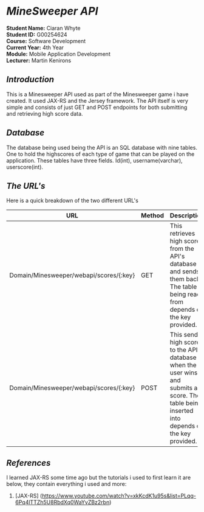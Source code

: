 # **_MineSweeper API_** 

**Student Name:** Ciaran Whyte </br>
**Student ID:** G00254624 </br>
**Course:** Software Development </br>
**Current Year:** 4th Year </br>
**Module:** Mobile Application Development </br>
**Lecturer:** Martin Kenirons </br>

## **_Introduction_**
This is a Minesweeper API used as part of the Minesweeper game i have created. It used JAX-RS and the Jersey framework. The API itself is
very simple and consists of just GET and POST endpoints for both submitting and retrieving high score data. 

## **_Database_**
The database being used being the API is an SQL database with nine tables. One to hold the highscores of each type of game that can be
played on the application. These tables have three fields. Id(int), username(varchar), userscore(int).

## **_The URL's_**
Here is a quick breakdown of the two different URL's

URL| Method | Description
----- | ------ | -------------
Domain/Minesweeper/webapi/scores/{:key} | GET | This retrieves high scores from the API's database and sends them back. The table being read from depends on the key provided.
Domain/Minesweeper/webapi/scores/{:key} | POST | This sends high scores to the API's database when the user wins and submits a score. The table being inserted into depends on the key provided.

## **_References_**
I learned JAX-RS some time ago but the tutorials i used to first learn it are below, they contain everything i used and more:<br>
1. [JAX-RS] (https://www.youtube.com/watch?v=xkKcdK1u95s&list=PLqq-6Pq4lTTZh5U8RbdXq0WaYvZBz2rbn)
